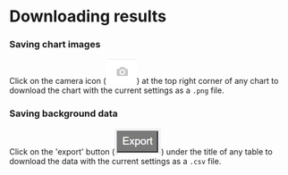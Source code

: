 # Downloading results

<h3>Saving chart images</h3>

Click on the camera icon (![Screenshot icon](../Images/camera_icon.png)) at the top right corner of any chart to download the chart with the current settings as a `.png` file.

<h3>Saving background data</h3>

Click on the 'export' button (![Export icon](../Images/export_icon.png)) under the title of any table to download the data with the current settings as a `.csv` file.
